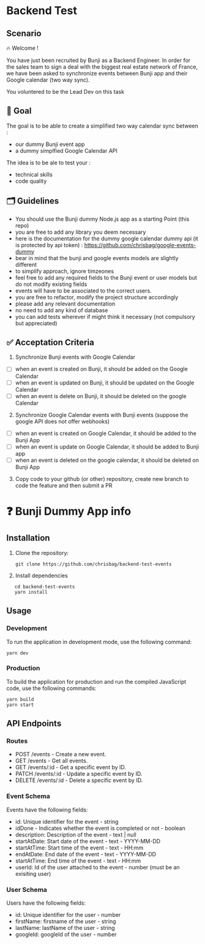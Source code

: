 # Backend Test

## Scenario

🔥 Welcome !

You have just been recruited by Bunji as a Backend Engineer.
In order for the sales team to sign a deal with the biggest real estate network of France, we have been asked to
synchronize events between Bunji app and their Google calendar (two way sync).

You voluntered to be the Lead Dev on this task

## 🎯 Goal

The goal is to be able to create a simplified two way calendar sync between :

- our dummy Bunji event app
- a dummy simplfied Google Calendar API

The idea is to be ale to test your :

- technical skills
- code quality

## 🗂️ Guidelines

- You should use the Bunji dummy Node.js app as a starting Point (this repo)
- you are free to add any library you deem necessary
- here is the documentation for the dummy google calendar dummy api (it is protected by api token) : https://github.com/chrisbag/google-events-dummy
- bear in mind that the bunji and google events models are slightly different
- to simplify approach, ignore timzeones
- feel free to add any required fields to the Bunji event or user models but do not modify existing fields
- events will have to be associated to the correct users.
- you are free to refactor, modify the project structure accordingly
- please add any relevant documentation
- no need to add any kind of database
- you can add tests wherever if might think it necessary (not compulsory but appreciated)

## ✅ Acceptation Criteria

1. Synchronize Bunji events with Google Calendar

- [ ] when an event is created on Bunji, it should be added on the Google Calendar
- [ ] when an event is updated on Bunji, it should be updated on the Google Calendar
- [ ] when an event is delete on Bunji, it should be deleted on the google Calendar

2. Synchronize Google Calendar events with Bunji events (suppose the google API does not offer webhooks)

- [ ] when an event is created on Google Calendar, it should be added to the Bunji App
- [ ] when an event is update on Google Calendar, it should be added to Bunji app
- [ ] when an event is deleted on the google calendar, it should be deleted on Bunji App

3. Copy code to your github (or other) repository, create new branch to code the feature and then submit a PR

# ❓ Bunji Dummy App info

## Installation

1. Clone the repository:

   ```
   git clone https://github.com/chrisbag/backend-test-events
   ```

2. Install dependencies

```
   cd backend-test-events
   yarn install
```

## Usage

### Development

To run the application in development mode, use the following command:

```
yarn dev
```

### Production

To build the application for production and run the compiled JavaScript code, use the following commands:

```
yarn build
yarn start
```

## API Endpoints

### Routes

- POST /events - Create a new event.
- GET /events - Get all events.
- GET /events/:id - Get a specific event by ID.
- PATCH /events/:id - Update a specific event by ID.
- DELETE /events/:id - Delete a specific event by ID.

### Event Schema

Events have the following fields:

- id: Unique identifier for the event - string
- idDone - Indicates whether the event is completed or not - boolean
- description: Description of the event - text | null
- startAtDate: Start date of the event - text - YYYY-MM-DD
- startAtTime: Start time of the event - text - HH:mm
- endAtDate: End date of the event - text - YYYY-MM-DD
- startAtTime: End time of the event - text - HH:mm
- userId: Id of the user attached to the event - number (must be an exisiting user)

### User Schema

Users have the following fields:

- id: Unique identifier for the user - number
- firstName: firstname of the user - string
- lastName: lastName of the user - string
- googleId: googleId of the user - number
